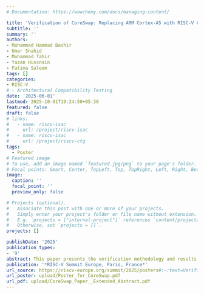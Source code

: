 ```yaml
---
# Documentation: https://wowchemy.com/docs/managing-content/

title: 'Verification of CoreSwap: Replacing ARM Cortex-A5 with RISC-V CVA6 in ARM SoC Environment'
subtitle: ''
summary: ''
authors:
- Muhammad Hammad Bashir
- Umer Shahid
- Muhammad Tahir
- Yazan Hussnain
- Fatima Saleem
tags: []
categories:
- RISC-V
# - Architectural Compatibility Testing
date: '2025-06-01'
lastmod: 2025-10-01T19:24:50+05:30
featured: false
draft: false
# links:
#   - name: riscv-isac
#     url: /project/riscv-isac
#   - name: riscv-isac
#     url: /project/riscv-ctg
tags:
  - Poster
# Featured image
# To use, add an image named `featured.jpg/png` to your page's folder.
# Focal points: Smart, Center, TopLeft, Top, TopRight, Left, Right, BottomLeft, Bottom, BottomRight.
image:
  caption: ''
  focal_point: ''
  preview_only: false

# Projects (optional).
#   Associate this post with one or more of your projects.
#   Simply enter your project's folder or file name without extension.
#   E.g. `projects = ["internal-project"]` references `content/project/deep-learning/index.md`.
#   Otherwise, set `projects = []`.
projects: []

publishDate: '2025'
publication_types:
- '9'
abstract: This paper presents the verification methodology and results of the CoreSwap project, where the ARM Cortex-A5 core in ARM Educational Kit SoC was replaced with the open-source RISC-V OpenHW CVA6 core. The project demonstrates the feasibility of integrating a RISC-V core into an existing SoC ecosystem while maintaining functionality and system stability. We detail the comprehensive verification process, including core-level Architecture Compliance Tests (ACTs), manually written system-level tests, FPGA synthesis on a Kintex-7 platform, and running performance benchmarks. The verification strategy highlights the challenges and solutions to validate such a large-scale System on Chip (SoC). This seamless integration and verification of the CoreSwap underscores the potential of RISC-V in proprietary SoC environments.
publication: '*RISC-V Summit Europe, Paris, France*'
url_source: https://riscv-europe.org/summit/2025/posters#:~:text=Verification%20of%20CoreSwap%3A%20Replacing%20ARM%20Cortex%2DA5%20with%20RISC%2DV%20CVA6%20in%20ARM%20SoC%20Environment
url_poster: upload/Poster_for_CoreSwap.pdf
url_pdf: upload/CoreSwap_Paper__Extended_Abstract.pdf
---
```

